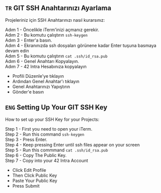 ##  ```TR``` GIT SSH Anahtarınızı Ayarlama

Projeleriniz için SSH Anahtarınızı nasıl kurarsınız:

Adım 1 - Öncelikle iTerm'inizi açmanız gerekir. <br>
Adım 2 - Bu komutu çalıştırın `ssh-keygen` <br>
Adım 3 - Enter'a basın. <br>
Adım 4 - Ekranınızda ssh dosyaları görünene kadar Enter tuşuna basmaya devam edin <br>
Adım 5 - Bu komutu çalıştırın `cat .ssh/id_rsa.pub` <br>
Adım 6 - Genel Anahtarı Kopyalayın. <br>
Adım 7 - 42 Intra Hesabınıza kopyalayın
- Profili Düzenle'ye tıklayın
- Ardından Genel Anahtar'ı tıklayın
- Genel Anahtarınızı Yapıştırın
- Gönder'e basın 

## ```ENG``` Setting Up Your GIT SSH Key


How to set up your SSH Key for your Projects:

Step 1 - First you need to open your iTerm. <br>
Step 2 - Run this command `ssh-keygen ` <br>
Step 3 - Press Enter. <br>
Step 4 - Keep pressing Enter until ssh files appear on your screen <br>
Step 5 - Run this commmand `cat .ssh/id_rsa.pub` <br>
Step 6 - Copy The Public Key. <br>
Step 7 - Copy into your 42 Intra Account
- Click Edit Profile
- Then Click Public Key
- Paste Your Public Key
- Press Submit
